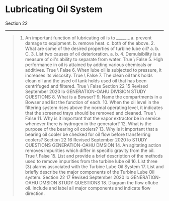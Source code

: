 # Lubricating Oil System
Section 22

---

>1. An important function of lubricating oil is to _____ _ a. prevent damage to equipment. b. remove heat. c. both of the above. 2. What are some of the desired properties of turbine lube oil? a. b. C. 3. List two causes of oil deterioration. a. b. 4. Demulsibility is a measure of oil's ability to separate from water. True \ False 5. High performance in oil is attained by adding various chemicals or additives. True \ False 6. When lube oil is subjected to pressure, it increases its viscosity. True \ False 7. The clean oil tank holds clean oil and the used oil tank holds used oil that has been centrifuged and filtered. True \ False Section 22 15 Revised September 2020 lo GENERATION-OAHU DIVISION STUDY QUESTIONS 8. What is a Bowser? 9. Name the compartments in a Bowser and list the function of each. 10. When the oil level in the filtering system rises above the normal operating level, it indicates that the screened trays should be removed and cleaned. True \ False 11. Why is it important that the vapor extractor be in service whenever there is hydrogen in the generator? 12. What is the purpose of the bearing oil coolers? 13. Why is it important that a bearing oil cooler be checked for oil flow before transferring coolers? Section 22 16 Revised September 2020 lo STUDY QUESTIONS GENERATION-OAHU DMSION 14. An agitating action removes impurities which differ in specific gravity from the oil. True \ False 15. List and provide a brief description of the methods used to remove impurities from the turbine lube oil 16. List three (3) alarms associated with the Turbine Lube Oil System 17. List and briefly describe the major components of the Turbine Lube Oil system. Section 22 17 Revised September 2020 lo GENERATION-OAHU DMSION STUDY QUESTIONS 18. Diagram the flow oflube oil. Include and label all major components and indicate flow direction.